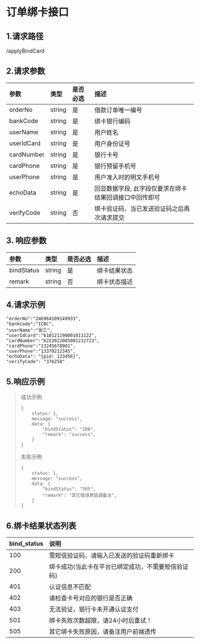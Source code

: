 # 订单绑卡接口

## 1.请求路径 <a id="&#x8BF7;&#x6C42;&#x53C2;&#x6570;"></a>

/applyBindCard

## 2.请求参数 <a id="&#x8BF7;&#x6C42;&#x53C2;&#x6570;"></a>

| 参数 | 类型 | 是否必选 | 描述 |
| :--- | :--- | :--- | :--- |
| orderNo | string | 是 | 借款订单唯一编号 |
| bankCode | string | 是 | 绑卡银行编码 |
| userName | string | 是 | 用户姓名 |
| userIdCard | string | 是 | 用户身份证号 |
| cardNumber | string | 是 | 银行卡号 |
| cardPhone | string | 是 | 银行预留手机号 |
| userPhone | string | 是 | 用户准入时的明文手机号 |
| echoData | string | 是 | 回显数据字段, 此字段仅要求在绑卡结果回调接口中回传即可 |
| verifyCode | string | 否 | 绑卡验证码，当已发送验证码之后再次请求提交 |

## 3. 响应参数 <a id="&#x54CD;&#x5E94;&#x53C2;&#x6570;"></a>

| 参数 | 类型 | 是否必选 | 描述 |
| :--- | :--- | :--- | :--- |
| bindStatus | string | 是 | 绑卡结果状态 |
| remark | string | 否 | 绑卡状态描述 |

## 4.请求示例

```text
"orderNo":"246964109149933",    
"bankCode":"ICBC",        
"userName":"张三",        
"userIdCard":"610121190001011122",
"cardNumber":"6222022005001212723",       
"cardPhone":"13245678901",
"userPhone":"13370212345",
"echoData": "{pid: 123456}",
"verifyCode": "376258"
```

## 5.响应示例 <a id="&#x54CD;&#x5E94;&#x793A;&#x4F8B;"></a>

> 成功示例
>
> ```text
> {
>     status: 1,
>     message: "success",
>     data: {
>         "bindStatus": "200",
>         "remark": "success",
>     }
> }
> ```
>
> 失败示例
>
> ```text
> {
>     status: 1,
>     message: "success",
>     data: {
>         "bindStatus": "505",
>         "remark": "其它错误原因请备注",
>     }
> }
> ```

## 6.绑卡结果状态列表

| bind\_status | 说明 |
| :--- | :--- |
| 100 | 需短信验证码，请输入已发送的验证码重新绑卡 |
| 200 | 绑卡成功\(当此卡在平台已绑定成功，不需要短信验证码\) |
| 401 | 认证信息不匹配 |
| 402 | 请检查卡号对应的银行是否正确 |
| 403 | 无法验证，银行卡未开通认证支付 |
| 501 | 绑卡失败次数超限，请24小时后重试！ |
| 505 | 其它绑卡失败原因，请备注用户前端透传 |

